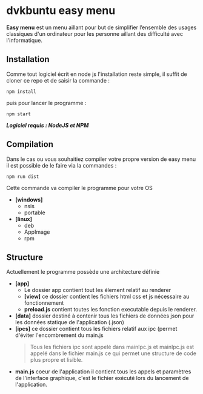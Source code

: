 # dvkbuntu easy menu

**Easy menu** est un menu aillant pour but de simplifier l’ensemble des usages classiques d'un ordinateur pour les personne aillant des difficulté avec l'informatique.


## Installation

Comme tout logiciel écrit en node js l'installation reste simple, il suffit de cloner ce repo et de saisir la commande :
```
npm install
```
puis pour lancer le programme :
```
npm start
```

***Logiciel requis : NodeJS et NPM***

## Compilation

Dans le cas ou vous souhaitiez compiler votre propre version de easy menu il est possible de le faire via la commandes :
```
npm run dist
```
Cette commande va compiler le programme pour votre OS
- **[windows]**
	- nsis
	- portable
- **[linux]**
	- deb
	- AppImage
	- rpm

## Structure

Actuellement le programme possède une architecture définie

- **[app]**
	- Le dossier app contient tout les élement relatif au renderer
	- **[view]** ce dossier contient les fichiers html css et js nécessaire au fonctionnement
	- **preload.js** contient toutes les fonction executable depuis le renderer.
- **[data]** dossier destiné à contenir tous les fichiers de données json pour les données statique de l'application (.json)
- **[ipcs]** ce dossier contient tous les fichiers relatif aux ipc (permet d'éviter l'encombrement du main.js
	>Tous les fichiers ipc sont appelé dans mainIpc.js et mainIpc.js est appelé dans le fichier main.js ce qui permet une structure de code plus propre et lisible.
- **main.js** coeur de l'application il contient tous les appels et paramètres de l'interface graphique, c'est le fichier exécuté lors du lancement de l'application.
